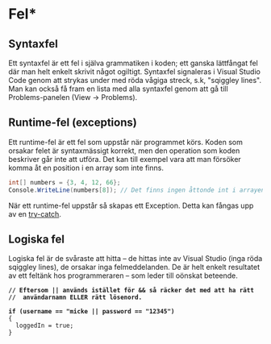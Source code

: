 # Fel\*

## Syntaxfel

Ett syntaxfel är ett fel i själva grammatiken i koden; ett ganska lättfångat fel där man helt enkelt skrivit något ogiltigt. Syntaxfel signaleras i Visual Studio Code genom att strykas under med röda vågiga streck, s.k, "sqiggley lines". Man kan också få fram en lista med alla syntaxfel genom att gå till Problems-panelen (View → Problems).

## Runtime-fel (exceptions)

Ett runtime-fel är ett fel som uppstår när programmet körs. Koden som orsakar felet är syntaxmässigt korrekt, men den operation som koden beskriver går inte att utföra. Det kan till exempel vara att man försöker komma åt en position i en array som inte finns.

```csharp
int[] numbers = {3, 4, 12, 66};
Console.WriteLine(numbers[8]); // Det finns ingen åttonde int i arrayen
```

När ett runtime-fel uppstår så skapas ett Exception. Detta kan fångas upp av en [try-catch](try-catch.md).

## Logiska fel

Logiska fel är de svåraste att hitta – de hittas inte av Visual Studio (inga röda sqiggley lines), de orsakar inga felmeddelanden. De är helt enkelt resultatet av ett feltänk hos programmeraren – som leder till oönskat beteende.

<pre class="language-csharp"><code class="lang-csharp"><strong>// Eftersom || används istället för &#x26;&#x26; så räcker det med att ha rätt
</strong><strong>//  användarnamn ELLER rätt lösenord.
</strong><strong>
</strong><strong>if (username == "micke || password == "12345")
</strong>{
  loggedIn = true;
}
</code></pre>
